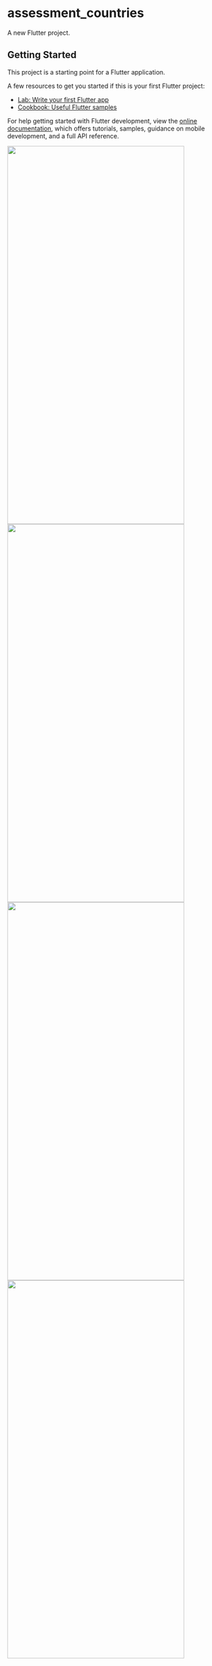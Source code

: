 # assessment_countries

A new Flutter project.

## Getting Started

This project is a starting point for a Flutter application.

A few resources to get you started if this is your first Flutter project:

- [Lab: Write your first Flutter app](https://docs.flutter.dev/get-started/codelab)
- [Cookbook: Useful Flutter samples](https://docs.flutter.dev/cookbook)

For help getting started with Flutter development, view the
[online documentation](https://docs.flutter.dev/), which offers tutorials,
samples, guidance on mobile development, and a full API reference.


<img src="https://user-images.githubusercontent.com/44414204/165815857-9412ffb8-99bc-4ed9-8380-51e70830b49a.png" alt="" width="400" height="853">
<img src="https://user-images.githubusercontent.com/44414204/165815884-4fd71416-57b2-4edc-9c0f-f5935dde7ad7.png" alt="" width="400" height="853">
<img src="https://user-images.githubusercontent.com/44414204/165815961-8337280c-468d-41c4-ab22-7ad88bf9e5eb.png" alt="" width="400" height="853">
<img src="https://user-images.githubusercontent.com/44414204/165815970-134f04fb-66cf-4bc1-9070-759a759e14ea.png" alt="" width="400" height="853">
